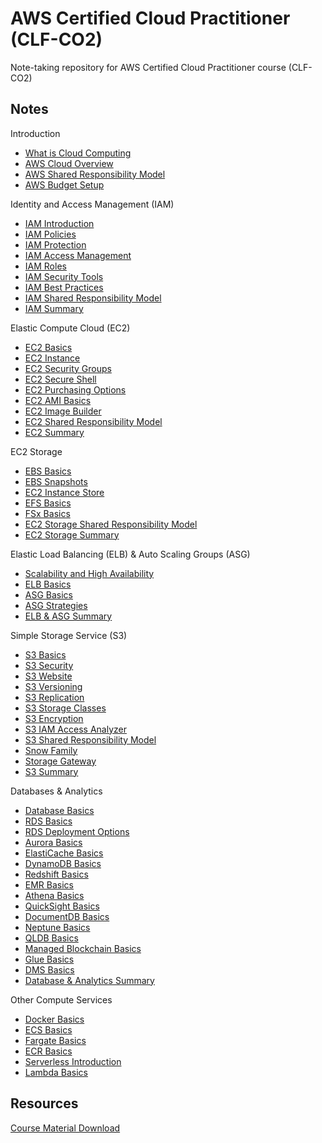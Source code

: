 # AWS Certified Cloud Practitioner (CLF-CO2)

Note-taking repository for AWS Certified Cloud Practitioner course (CLF-CO2)

## Notes

Introduction

- [What is Cloud Computing](./docs/cloud_computing.md)
- [AWS Cloud Overview](./docs/aws_overview.md)
- [AWS Shared Responsibility Model](./docs/aws_shared_responsibility.md)
- [AWS Budget Setup](./docs/aws_budget_setup.md)

Identity and Access Management (IAM)

- [IAM Introduction](./docs/iam/iam_introduction.md)
- [IAM Policies](./docs/iam/iam_policies.md)
- [IAM Protection](./docs/iam/iam_protection.md)
- [IAM Access Management](./docs/iam/iam_access_management.md)
- [IAM Roles](./docs/iam/iam_roles.md)
- [IAM Security Tools](./docs/iam/iam_security_tools.md)
- [IAM Best Practices](./docs/iam/iam_best_practices.md)
- [IAM Shared Responsibility Model](./docs/iam/iam_shared_responsibility.md)
- [IAM Summary](./docs/iam/iam_summary.md)

Elastic Compute Cloud (EC2)

- [EC2 Basics](./docs/ec2/ec2_basics.md)
- [EC2 Instance](./docs/ec2/ec2_instance.md)
- [EC2 Security Groups](./docs/ec2/ec2_security_groups.md)
- [EC2 Secure Shell](./docs/ec2/ec2_secure_shell.md)
- [EC2 Purchasing Options](./docs/ec2/ec2_purchasing_options.md)
- [EC2 AMI Basics](./docs/ec2/ec2_ami_basics.md)
- [EC2 Image Builder](./docs/ec2/ec2_image_builder.md)
- [EC2 Shared Responsibility Model](./docs/ec2/ec2_shared_responsibility.md)
- [EC2 Summary](./docs/ec2/ec2_summary.md)

EC2 Storage

- [EBS Basics](./docs/ec2_storage/ebs_basics.md)
- [EBS Snapshots](./docs/ec2_storage/ebs_snapshots.md)
- [EC2 Instance Store](./docs/ec2_storage/ec2_instance_store.md)
- [EFS Basics](./docs/ec2_storage/efs_basics.md)
- [FSx Basics](./docs/ec2_storage/fsx_basics.md)
- [EC2 Storage Shared Responsibility Model](./docs/ec2_storage/ec2_storage_shared_responsibility.md)
- [EC2 Storage Summary](./docs/ec2_storage/ec2_storage_summary.md)

Elastic Load Balancing (ELB) & Auto Scaling Groups (ASG)

- [Scalability and High Availability](./docs/elb/scalability_and_high_availability.md)
- [ELB Basics](./docs/elb/elb_basics.md)
- [ASG Basics](./docs/elb/asg_basics.md)
- [ASG Strategies](./docs/elb/asg_strategies.md)
- [ELB & ASG Summary](./docs/elb/elb_and_asg_summary.md)

Simple Storage Service (S3)

- [S3 Basics](./docs/s3/s3_basics.md)
- [S3 Security](./docs/s3/s3_security.md)
- [S3 Website](./docs/s3/s3_website.md)
- [S3 Versioning](./docs/s3/s3_versioning.md)
- [S3 Replication](./docs/s3/s3_replication.md)
- [S3 Storage Classes](./docs/s3/s3_storage_classes.md)
- [S3 Encryption](./docs/s3/s3_encryption.md)
- [S3 IAM Access Analyzer](./docs/s3/s3_iam_access_analyzer.md)
- [S3 Shared Responsibility Model](./docs/s3/s3_shared_responsibility.md)
- [Snow Family](./docs/s3/snow_family.md)
- [Storage Gateway](./docs/s3/storage_gateway.md)
- [S3 Summary](./docs/s3/s3_summary.md)

Databases & Analytics

- [Database Basics](./docs/database/database_basics.md)
- [RDS Basics](./docs/database/rds_basics.md)
- [RDS Deployment Options](./docs/database/rds_deployment.md)
- [Aurora Basics](./docs/database/aurora_basics.md)
- [ElastiCache Basics](./docs/database/elasticache_basics.md)
- [DynamoDB Basics](./docs/database/dynamodb_basics.md)
- [Redshift Basics](./docs/database/redshift_basics.md)
- [EMR Basics](./docs/database/emr_basics.md)
- [Athena Basics](./docs/database/athena_basics.md)
- [QuickSight Basics](./docs/database/quicksight_basics.md)
- [DocumentDB Basics](./docs/database/documentdb_basics.md)
- [Neptune Basics](./docs/database/neptune_basics.md)
- [QLDB Basics](./docs/database/qldb_basics.md)
- [Managed Blockchain Basics](./docs/database/managed_blockchain_basics.md)
- [Glue Basics](./docs/database/glue_basics.md)
- [DMS Basics](./docs/database/dms_basics.md)
- [Database & Analytics Summary](./docs/database/database_summary.md)

Other Compute Services

- [Docker Basics](./docs/compute/docker_basics.md)
- [ECS Basics](./docs/compute/ecs_basics.md)
- [Fargate Basics](./docs/compute/fargate_basics.md)
- [ECR Basics](./docs/compute/ecr_basics.md)
- [Serverless Introduction](./docs/compute/serverless_introduction.md)
- [Lambda Basics](./docs/compute/lambda_basics.md)

## Resources

[Course Material Download](https://courses.datacumulus.com/downloads/certified-cloud-practitioner-zb2/)
